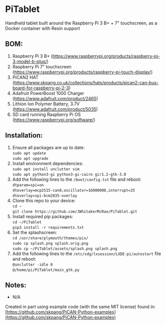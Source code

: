 # PiTablet
Handheld tablet built around the Raspberry Pi 3 B+ + 7" touchscreen, as a Docker container with Resin support

## BOM:
1. Raspberry Pi 3 B+ (https://www.raspberrypi.org/products/raspberry-pi-3-model-b-plus/)
1. Raspberry Pi 7" touchscreen (https://www.raspberrypi.org/products/raspberry-pi-touch-display/)
1. PiCAN2 HAT (https://www.skpang.co.uk/collections/hats/products/pican2-can-bus-board-for-raspberry-pi-2-3)
1. Adafruit PowerBoost 1000 Charger (https://www.adafruit.com/product/2465)
1. Lithion Ion Polymer Battery, 3.7V (https://www.adafruit.com/product/5035)
1. SD card running Raspberry Pi OS (https://www.raspberrypi.org/software/)

## Installation:
1. Ensure all packages are up to date:  
	`sudo apt update`  
	`sudo apt upgrade`
1. Install environment dependencies:  
	`sudo apt install unclutter vim`  
	`sudo apt python3-gi python3-gi-cairo gir1.2-gtk-3.0`
1. Add the following lines to the `/boot/config.txt` file and reboot:  
	`dtparam=spi=on`  
	`dtoverlay=mcp2515-can0,oscillator=16000000,interrupt=25`  
	`dtoverlay=spi-bcm2835-overlay`
1. Clone this repo to your device:  
	`cd ~`  
	`git clone https://github.com/JWhitakerMcRae/PiTablet.git`
1. Install required pip packages:  
  `cd ~/PiTablet`  
	`pip3 install -r requirements.txt`
1. Set the splashscreen:  
	`cd /usr/share/plymouth/themes/pix/`  
	`sudo cp splash.png splash.orig.png`  
	`sudo cp ~/PiTablet/assets/splash.png splash.png`
1. Add the following lines to the `/etc/xdg/lxsession/LXDE-pi/autostart` file and reboot:  
	`@unclutter -idle 0`  
	`@/home/pi/PiTablet/main_gtk.py`

## Notes:
* N/A

Created in part using example code (with the same MIT license) found in:  
[https://github.com/skpang/PiCAN-Python-examples](https://github.com/skpang/PiCAN-Python-examples)
